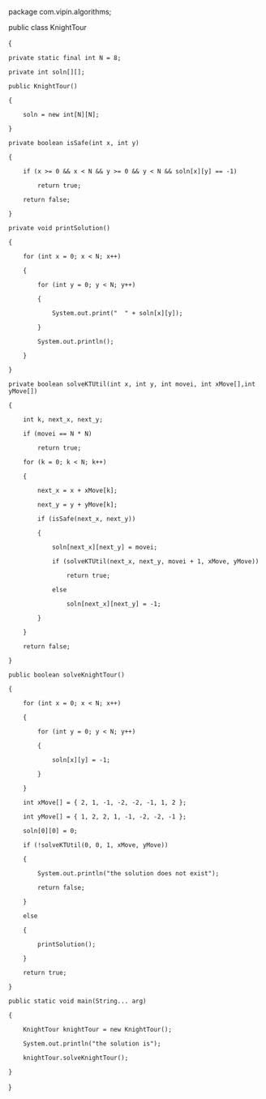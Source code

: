 package com.vipin.algorithms;
 
public class KnightTour

{
    
    private static final int N = 8;
    
    private int soln[][];
 
    public KnightTour()
    
    {
        
        soln = new int[N][N];
    
    }
 
    private boolean isSafe(int x, int y)
    
    {
        
        if (x >= 0 && x < N && y >= 0 && y < N && soln[x][y] == -1)
            
            return true;
        
        return false;
    
    }
 
    private void printSolution()
    
    {
        
        for (int x = 0; x < N; x++)
        
        {
            
            for (int y = 0; y < N; y++)
            
            {
                
                System.out.print("  " + soln[x][y]);
            
            }
            
            System.out.println();
        
        }
    
    }
 
    private boolean solveKTUtil(int x, int y, int movei, int xMove[],int yMove[])
    
    {
        
        int k, next_x, next_y;
        
        if (movei == N * N)
            
            return true;
 
        for (k = 0; k < N; k++)
        
        {
            
            next_x = x + xMove[k];
            
            next_y = y + yMove[k];
            
            if (isSafe(next_x, next_y))
            
            {
                
                soln[next_x][next_y] = movei;
                
                if (solveKTUtil(next_x, next_y, movei + 1, xMove, yMove))
                    
                    return true;
                
                else
                    
                    soln[next_x][next_y] = -1;
            
            }
        
        }
        
        return false;
    
    }
 
    public boolean solveKnightTour()
    
    {
        
        for (int x = 0; x < N; x++)
        
        {
            
            for (int y = 0; y < N; y++)
            
            {
                
                soln[x][y] = -1;
            
            }
        
        }
        
        int xMove[] = { 2, 1, -1, -2, -2, -1, 1, 2 };
        
        int yMove[] = { 1, 2, 2, 1, -1, -2, -2, -1 };
        
        soln[0][0] = 0;
        
        if (!solveKTUtil(0, 0, 1, xMove, yMove))
        
        {
            
            System.out.println("the solution does not exist");
            
            return false;
        
        }
        
        else
        
        {
            
            printSolution();
        
        }
        
        return true;
    
    }
 
    public static void main(String... arg)
    
    {
        
        KnightTour knightTour = new KnightTour();
        
        System.out.println("the solution is");
        
        knightTour.solveKnightTour();
    
    }

}


